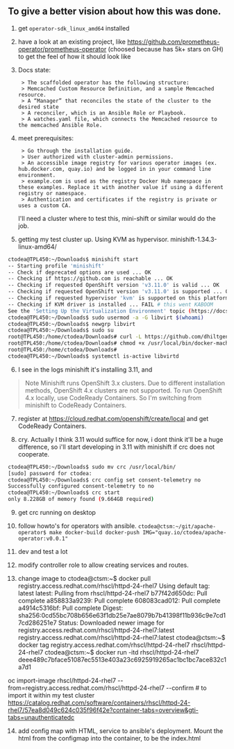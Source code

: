 ## To give a better vision about how this was done.
1. get `operator-sdk_linux_amd64` installed
2. have a look at an existing project, like https://github.com/prometheus-operator/prometheus-operator
    (choosed because has 5k+ stars on GH) to get the feel of how it should look like
3. Docs state:

        > The scaffolded operator has the following structure:
        > Memcached Custom Resource Definition, and a sample Memcached resource.
        > A “Manager” that reconciles the state of the cluster to the desired state
        > A reconciler, which is an Ansible Role or Playbook.
        > A watches.yaml file, which connects the Memcached resource to the memcached Ansible Role.
4. meet prerequisites:

        > Go through the installation guide.
        > User authorized with cluster-admin permissions.
        > An accessible image registry for various operator images (ex. hub.docker.com, quay.io) and be logged in in your command line environment.
        > example.com is used as the registry Docker Hub namespace in these examples. Replace it with another value if using a different registry or namespace.
        > Authentication and certificates if the registry is private or uses a custom CA.

    I'll need a cluster where to test this, mini-shift or similar would do the job.

5. getting my test cluster up. Using KVM as hypervisor. minishift-1.34.3-linux-amd64/
```sh
ctodea@TPL450:~/Downloads$ minishift start
-- Starting profile 'minishift'
-- Check if deprecated options are used ... OK
-- Checking if https://github.com is reachable ... OK
-- Checking if requested OpenShift version 'v3.11.0' is valid ... OK
-- Checking if requested OpenShift version 'v3.11.0' is supported ... OK
-- Checking if requested hypervisor 'kvm' is supported on this platform ... OK
-- Checking if KVM driver is installed ... FAIL # this went KABOOM
See the 'Setting Up the Virtualization Environment' topic (https://docs.okd.io/latest/minishift/getting-started/setting-up-virtualization-environment.html) for more information
ctodea@TPL450:~/Downloads$ sudo usermod -a -G libvirt $(whoami)
ctodea@TPL450:~/Downloads$ newgrp libvirt
ctodea@TPL450:~/Downloads$ sudo su
root@TPL450:/home/ctodea/Downloads# curl -L https://github.com/dhiltgen/docker-machine-kvm/releases/download/v0.10.0/docker-machine-driver-kvm-ubuntu16.04 -o /usr/local/bin/docker-machine-driver-kvm
root@TPL450:/home/ctodea/Downloads# chmod +x /usr/local/bin/docker-machine-driver-kvm
root@TPL450:/home/ctodea/Downloads#
ctodea@TPL450:~/Downloads$ systemctl is-active libvirtd
```

6. I see in the logs minishift it's installing 3.11, and
  > Note
  > Minishift runs OpenShift 3.x clusters. Due to different installation methods, OpenShift 4.x clusters are not supported. To run OpenShift 4.x locally, use CodeReady Containers.
So I'm switching from minishift to CodeReady Containers.

7. register at https://cloud.redhat.com/openshift/create/local and get CodeReady Containers.

8. cry. Actually I think 3.11 would suffice for now, i dont think it'll be a huge difference, so i'll start developing in 3.11 with minishift if crc does not cooperate.
```sh
ctodea@TPL450:~/Downloads$ sudo mv crc /usr/local/bin/
[sudo] password for ctodea:
ctodea@TPL450:~/Downloads$ crc config set consent-telemetry no
Successfully configured consent-telemetry to no
ctodea@TPL450:~/Downloads$ crc start
only 8.228GB of memory found (9.664GB required)
```

9. get crc running on desktop

10. follow howto's for operators with ansible. `ctodea@ctsm:~/git/apache-operator$ make docker-build docker-push IMG="quay.io/ctodea/apache-operator:v0.0.1"`

11. dev and test a lot

12. modify controller role to allow creating services and routes.

13. change image to ctodea@ctsm:~$ docker pull registry.access.redhat.com/rhscl/httpd-24-rhel7
Using default tag: latest
latest: Pulling from rhscl/httpd-24-rhel7
b77f42d650dc: Pull complete 
a858833a9239: Pull complete 
608083cad012: Pull complete 
a4914c5316bf: Pull complete 
Digest: sha256:0cd55bc708b656e63f1db25e7ae8079b7b41398f11b936c9e7cd17cd286251e7
Status: Downloaded newer image for registry.access.redhat.com/rhscl/httpd-24-rhel7:latest
registry.access.redhat.com/rhscl/httpd-24-rhel7:latest
ctodea@ctsm:~$ docker tag registry.access.redhat.com/rhscl/httpd-24-rhel7 rhscl/httpd-24-rhel7
ctodea@ctsm:~$ docker run -itd rhscl/httpd-24-rhel7
deee489c7bface51087ec5513e403a23c6925919265ac1bc1bc7ace832c1a7d1


oc import-image rhscl/httpd-24-rhel7 --from=registry.access.redhat.com/rhscl/httpd-24-rhel7 --confirm # to import it within my test cluster
https://catalog.redhat.com/software/containers/rhscl/httpd-24-rhel7/57ea8d049c624c035f96f42e?container-tabs=overview&gti-tabs=unauthenticatedc

14. add config map with HTML, service to ansible's deployment. Mount the html from the configmap into the container, to be the index.html